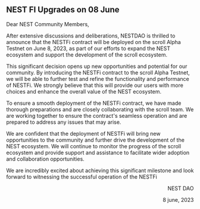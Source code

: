 ## NEST FI Upgrades on 08 June

Dear NEST Community Members,

After extensive discussions and deliberations, NESTDAO is thrilled to announce that the NESTFi contract will be deployed on the scroll Alpha Testnet on June 8, 2023, as part of our efforts to expand the NEST ecosystem and support the development of the scroll ecosystem.

This significant decision opens up new opportunities and potential for our community. By introducing the NESTFi contract to the scroll Alpha Testnet, we will be able to further test and refine the functionality and performance of NESTFi. We strongly believe that this will provide our users with more choices and enhance the overall value of the NEST ecosystem.

To ensure a smooth deployment of the NESTFi contract, we have made thorough preparations and are closely collaborating with the scroll team. We are working together to ensure the contract's seamless operation and are prepared to address any issues that may arise.

We are confident that the deployment of NESTFi will bring new opportunities to the community and further drive the development of the NEST ecosystem. We will continue to monitor the progress of the scroll ecosystem and provide support and assistance to facilitate wider adoption and collaboration opportunities.

We are incredibly excited about achieving this significant milestone and look forward to witnessing the successful operation of the NESTFi

<p align="right">NEST DAO</p>
<p align="right">8 june, 2023</p>
